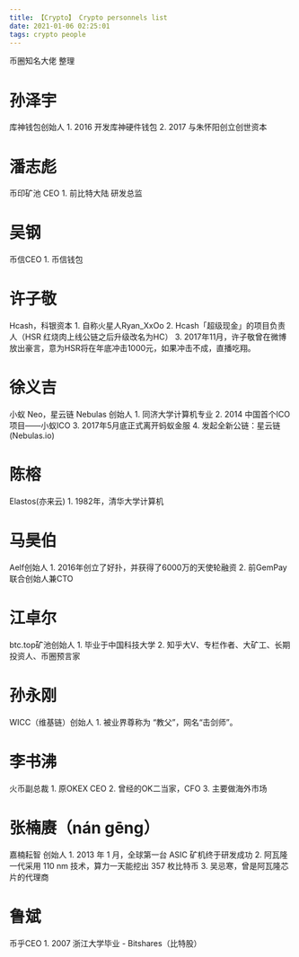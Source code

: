 ```yaml
---
title: 【Crypto】 Crypto personnels list
date: 2021-01-06 02:25:01
tags: crypto people
---
```


币圈知名大佬 整理

# 孙泽宇

库神钱包创始人
    1. 2016 开发库神硬件钱包
    2. 2017 与朱怀阳创立创世资本

# 潘志彪

币印矿池 CEO
    1. 前比特大陆 研发总监

# 吴钢

币信CEO
    1. 币信钱包

# 许子敬

Hcash，科银资本
    1. 自称火星人Ryan_XxOo
    2. Hcash「超级现金」的项目负责人（HSR 红烧肉上线公链之后升级改名为HC）
    3. 2017年11月，许子敬曾在微博放出豪言，意为HSR将在年底冲击1000元，如果冲击不成，直播吃翔。

# 徐义吉

小蚁 Neo，星云链 Nebulas 创始人
    1. 同济大学计算机专业
    2. 2014 中国首个ICO项目——小蚁ICO
    3. 2017年5月底正式离开蚂蚁金服
    4. 发起全新公链：星云链(Nebulas.io)

# 陈榕

Elastos(亦来云)
    1. 1982年，清华大学计算机

# 马昊伯

Aelf创始人
    1. 2016年创立了好扑，并获得了6000万的天使轮融资
    2. 前GemPay联合创始人兼CTO

# 江卓尔

btc.top矿池创始人
    1. 毕业于中国科技大学
    2. 知乎大V、专栏作者、大矿工、长期投资人、币圈预言家

# 孙永刚

WICC（维基链）创始人
    1. 被业界尊称为 “教父”，网名“击剑师”。

# 李书沸

火币副总裁
    1. 原OKEX CEO
    2. 曾经的OK二当家，CFO
    3. 主要做海外市场

# 张楠赓（nán gēng）

嘉楠耘智 创始人
    1. 2013 年 1 月，全球第一台 ASIC 矿机终于研发成功
    2. 阿瓦隆一代采用 110 nm 技术，算力一天能挖出 357 枚比特币
    3. 吴忌寒，曾是阿瓦隆芯片的代理商

# 鲁斌

币乎CEO
    1. 2007 浙江大学毕业 - Bitshares（比特股）
